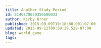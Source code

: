 ```yaml
---
title: Another Study Period
id: 3140770659356686033
author: Kirby Urner
published: 2015-09-09T19:18:00.001-07:00
updated: 2015-09-12T09:50:29.528-07:00
blog: world_game
tags: 
---
```


